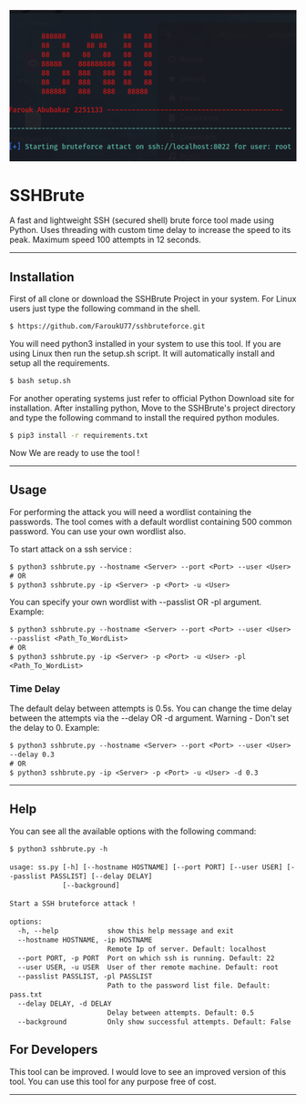 <p align="center">
<img title="SSHBrute" src="image_1.png" alt="SSHBrute"/>
</p>

# SSHBrute

A fast and lightweight SSH (secured shell) brute force tool made using Python. Uses threading with custom time delay to increase the speed to its peak. Maximum speed 100 attempts in 12 seconds.
***

## Installation
First of all clone or download the SSHBrute Project in your system. For Linux users just type the following command in the shell.
```bash
$ https://github.com/FaroukU77/sshbruteforce.git
```
You will need python3 installed in your system to use this tool. If you are using Linux then run the setup.sh script. It will automatically install and setup all the requirements.
```bash
$ bash setup.sh
```
For another operating systems just refer to official Python Download site for installation. After installing python, Move to the SSHBrute's project directory and type the following command to install the required python modules.
```bash
$ pip3 install -r requirements.txt
```
Now We are ready to use the tool !
***
## Usage
For performing the attack you will need a wordlist containing the passwords. The tool comes with a default wordlist containing 500 common password. You can use your own wordlist also.

To start attack on a ssh service :
```
$ python3 sshbrute.py --hostname <Server> --port <Port> --user <User>
# OR
$ python3 sshbrute.py -ip <Server> -p <Port> -u <User>
```
You can specify your own wordlist with --passlist OR -pl argument. Example:
```
$ python3 sshbrute.py --hostname <Server> --port <Port> --user <User> --passlist <Path_To_WordList>
# OR
$ python3 sshbrute.py -ip <Server> -p <Port> -u <User> -pl <Path_To_WordList>
```
### Time Delay
The default delay between attempts is 0.5s. You can change the time delay between the attempts via the --delay OR -d argument. Warning - Don't set the delay to 0. Example:
```
$ python3 sshbrute.py --hostname <Server> --port <Port> --user <User> --delay 0.3
# OR
$ python3 sshbrute.py -ip <Server> -p <Port> -u <User> -d 0.3
```
***
## Help
You can see all the available options with the following command:
```
$ python3 sshbrute.py -h

usage: ss.py [-h] [--hostname HOSTNAME] [--port PORT] [--user USER] [--passlist PASSLIST] [--delay DELAY]
             [--background]

Start a SSH bruteforce attack !

options:
  -h, --help            show this help message and exit
  --hostname HOSTNAME, -ip HOSTNAME
                        Remote Ip of server. Default: localhost
  --port PORT, -p PORT  Port on which ssh is running. Default: 22
  --user USER, -u USER  User of ther remote machine. Default: root
  --passlist PASSLIST, -pl PASSLIST
                        Path to the password list file. Default: pass.txt
  --delay DELAY, -d DELAY
                        Delay between attempts. Default: 0.5
  --background          Only show successful attempts. Default: False
```
## For Developers
This tool can be improved. I would love to see an improved version of this tool.
You can use this tool for any purpose free of cost.
***

